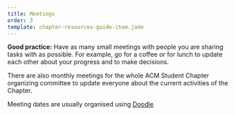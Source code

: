 ```yaml
---
title: Meetings
order: 3
template: chapter-resources-guide-item.jade
---
```


**Good practice:** Have as many small meetings with people you are sharing tasks with as possible.
For example, go for a coffee or for lunch to update each other about your progress and to make decisions.

There are also monthly meetings for the whole ACM Student Chapter organizing committee to update everyone about the current activities of the Chapter.

Meeting dates are usually organised using [Doodle](https://doodle.com/)
